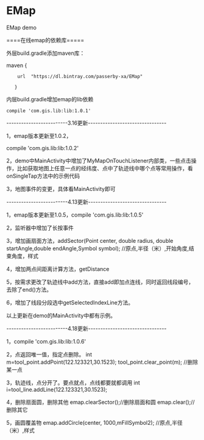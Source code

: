 # EMap
EMap demo

====在线emap的依赖库=====

外层build.gradle添加maven库：


 
 maven {
 
 		url  "https://dl.bintray.com/passerby-xa/EMap"
		
       }
       

内层build.gradle增加emap的lib依赖	  

	compile 'com.gis.lib:lib:1.0.1'   
	
	
-------------------------3.16更新--------------------------------

1，emap版本更新至1.0.2，

compile 'com.gis.lib:lib:1.0.2'

2，demo中MainActivity中增加了MyMapOnTouchListener内部类，一些点击操作，比如获取地图上任意一点的经纬度、点中了轨迹线中哪个点等常用操作，看onSingleTap方法中的示例代码

3，地图事件的变更，具体看MainActivity即可

-------------------------4.13更新--------------------------------

1，emap版本更新至1.0.5，compile 'com.gis.lib:lib:1.0.5'

2，监听器中增加了长按事件

3，增加画扇面方法，addSector(Point center, double radius, double startAngle,double endAngle,Symbol symbol); //原点,半径（米）,开始角度,结束角度，样式

4，增加两点间距离计算方法，getDistance

5，按需求更改了轨迹线中add方法，直接add即加点连线，同时返回线段编号，去除了end()方法。

6，增加了线段分段选中getSelectedIndexLine方法。

以上更新在demo的MainActivity中都有示例。

-------------------------4.18更新--------------------------------

1，compile 'com.gis.lib:lib:1.0.6'

2，点返回唯一值，指定点删除。
int m=tool_point.addPoint(122.123321,30.1523); 
tool_point.clear_point(m); //删除某一点

3，轨迹线，点分开了。要点就点，点线都要就都调用
int i=tool_line.addLine(122.123321,30.1523);

4，删除扇面圆，删除其他
emap.clearSector();//删除扇面和圆
emap.clear();//删除其它

5，画圆覆盖物
emap.addCircle(center, 1000,mFillSymbol2); //原点,半径（米）,样式


